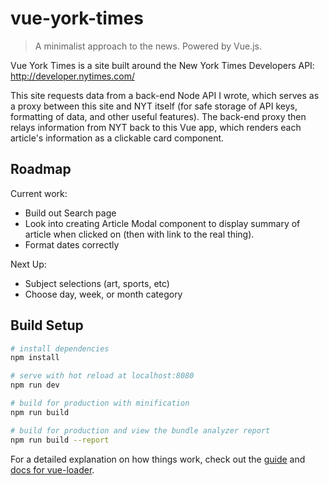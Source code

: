 # vue-york-times

> A minimalist approach to the news. Powered by Vue.js.

Vue York Times is a site built around the New York Times Developers API: http://developer.nytimes.com/

This site requests data from a back-end Node API I wrote, which serves as a proxy between this site and NYT itself (for safe storage of API keys, formatting of data, and other useful features).
The back-end proxy then relays information from NYT back to this Vue app, which renders each article's information as a clickable card component. 

## Roadmap

Current work: 

- Build out Search page
- Look into creating Article Modal component to display summary of article when clicked on (then with link to the real thing).
- Format dates correctly

Next Up:

- Subject selections (art, sports, etc)
- Choose day, week, or month category

## Build Setup

``` bash
# install dependencies
npm install

# serve with hot reload at localhost:8080
npm run dev

# build for production with minification
npm run build

# build for production and view the bundle analyzer report
npm run build --report
```

For a detailed explanation on how things work, check out the [guide](http://vuejs-templates.github.io/webpack/) and [docs for vue-loader](http://vuejs.github.io/vue-loader).
